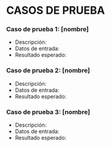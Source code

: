 # CASOS DE PRUEBA

<!--  Introducción general de lo que hace el script y que cubren los casos de prueba de manera general -->


### Caso de prueba 1: [nombre]

- Descripción: 
- Datos de entrada: 
- Resultado esperado: 


### Caso de prueba 2: [nombre]

- Descripción: 
- Datos de entrada: 
- Resultado esperado: 


### Caso de prueba 3: [nombre]

- Descripción: 
- Datos de entrada: 
- Resultado esperado: 
